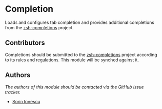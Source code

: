 Completion
==========

Loads and configures tab completion and provides additional completions from the
[zsh-completions][1] project.

Contributors
------------

Completions should be submitted to the [zsh-completions][1] project according to its
rules and regulations. This module will be synched against it.

Authors
-------

*The authors of this module should be contacted via the GitHub issue tracker.*

 - [Sorin Ionescu](/sorin-ionescu)

[1]: /zsh-users/zsh-completions

